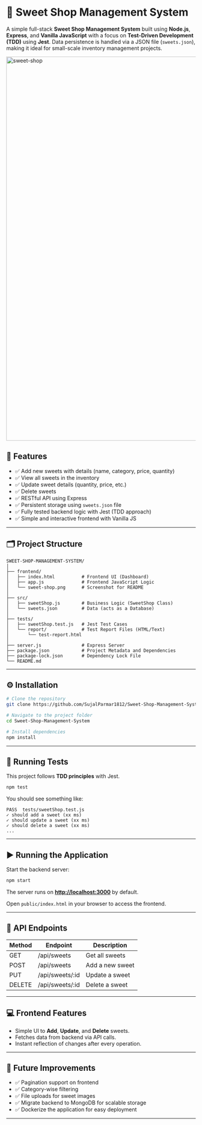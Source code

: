 # 🍬 Sweet Shop Management System

A simple full-stack **Sweet Shop Management System** built using **Node.js**, **Express**, and **Vanilla JavaScript** with a focus on **Test-Driven Development (TDD)** using **Jest**. Data persistence is handled via a JSON file (`sweets.json`), making it ideal for small-scale inventory management projects.


<img width="1900" height="1021" alt="sweet-shop" src="https://github.com/user-attachments/assets/dbd6cbfb-bf1f-41f6-8897-15377cf082ae" />

## 🚀 Features

* ✅ Add new sweets with details (name, category, price, quantity)
* ✅ View all sweets in the inventory
* ✅ Update sweet details (quantity, price, etc.)
* ✅ Delete sweets
* ✅ RESTful API using Express
* ✅ Persistent storage using `sweets.json` file
* ✅ Fully tested backend logic with Jest (TDD approach)
* ✅ Simple and interactive frontend with Vanilla JS

---

## 🗂️ Project Structure

```plaintext
SWEET-SHOP-MANAGEMENT-SYSTEM/
│
├── frontend/
│   ├── index.html          # Frontend UI (Dashboard)
│   ├── app.js              # Frontend JavaScript Logic
│   └── sweet-shop.png      # Screenshot for README
│
├── src/
│   ├── sweetShop.js        # Business Logic (SweetShop Class)
│   └── sweets.json         # Data (acts as a Database)
│
├── tests/
│   ├── sweetShop.test.js   # Jest Test Cases
│   └── report/             # Test Report Files (HTML/Text)
│       └── test-report.html
│
├── server.js               # Express Server
├── package.json            # Project Metadata and Dependencies
├── package-lock.json       # Dependency Lock File
└── README.md
```

---

## ⚙️ Installation

```bash
# Clone the repository
git clone https://github.com/SujalParmar1812/Sweet-Shop-Management-System.git

# Navigate to the project folder
cd Sweet-Shop-Management-System

# Install dependencies
npm install
```

---

## 🧺 Running Tests

This project follows **TDD principles** with Jest.

```bash
npm test
```

You should see something like:

```
PASS  tests/sweetShop.test.js
✓ should add a sweet (xx ms)
✓ should update a sweet (xx ms)
✓ should delete a sweet (xx ms)
...
```

---

## ▶️ Running the Application

Start the backend server:

```bash
npm start
```

The server runs on **[http://localhost:3000](http://localhost:3000)** by default.

Open `public/index.html` in your browser to access the frontend.

---

## 📖 API Endpoints

| Method | Endpoint         | Description     |
| ------ | ---------------- | --------------- |
| GET    | /api/sweets      | Get all sweets  |
| POST   | /api/sweets      | Add a new sweet |
| PUT    | /api/sweets/\:id | Update a sweet  |
| DELETE | /api/sweets/\:id | Delete a sweet  |

---

## 💻 Frontend Features

* Simple UI to **Add**, **Update**, and **Delete** sweets.
* Fetches data from backend via API calls.
* Instant reflection of changes after every operation.

---

## 📌 Future Improvements

* ✅ Pagination support on frontend
* ✅ Category-wise filtering
* ✅ File uploads for sweet images
* ✅ Migrate backend to MongoDB for scalable storage
* ✅ Dockerize the application for easy deployment

---
